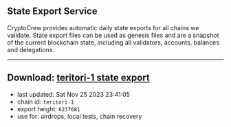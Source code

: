 ## State Export Service
CryptoCrew provides automatic daily state exports for all chains we validate. State export files can be used as genesis files and are a snapshot of the current blockchain state, including all validators, accounts, balances and delegations.

---
**Download: [teritori-1 state export](https://dl.ccvalidators.com/SERVICE/teritori/teritori-1_export_6237681.json)**
---

- last updated: Sat Nov 25 2023 23:41:05
- chain id: `teritori-1`
- export height: `6237681`
- use for: airdrops, local tests, chain recovery

